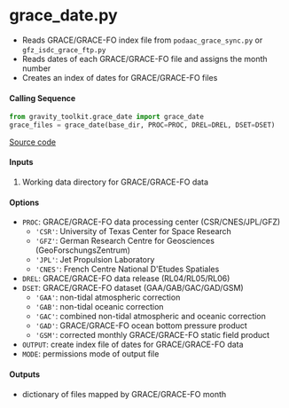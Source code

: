 grace_date.py
=============

 - Reads GRACE/GRACE-FO index file from `podaac_grace_sync.py` or `gfz_isdc_grace_ftp.py`  
 - Reads dates of each GRACE/GRACE-FO file and assigns the month number  
 - Creates an index of dates for GRACE/GRACE-FO files  

#### Calling Sequence
```python
from gravity_toolkit.grace_date import grace_date
grace_files = grace_date(base_dir, PROC=PROC, DREL=DREL, DSET=DSET)
```
[Source code](https://github.com/tsutterley/read-GRACE-harmonics/blob/master/gravity_toolkit/grace_date.py)  

#### Inputs  
 1. Working data directory for GRACE/GRACE-FO data  

#### Options  
 - `PROC`: GRACE/GRACE-FO data processing center (CSR/CNES/JPL/GFZ)  
    * `'CSR'`: University of Texas Center for Space Research  
    * `'GFZ'`: German Research Centre for Geosciences (GeoForschungsZentrum)  
    * `'JPL'`: Jet Propulsion Laboratory  
    * `'CNES'`: French Centre National D'Etudes Spatiales  
 - `DREL`: GRACE/GRACE-FO data release (RL04/RL05/RL06)  
 - `DSET`: GRACE/GRACE-FO dataset (GAA/GAB/GAC/GAD/GSM)  
    * `'GAA'`: non-tidal atmospheric correction  
    * `'GAB'`: non-tidal oceanic correction  
    * `'GAC'`: combined non-tidal atmospheric and oceanic correction  
    * `'GAD'`: GRACE/GRACE-FO ocean bottom pressure product  
    * `'GSM'`: corrected monthly GRACE/GRACE-FO static field product  
 - `OUTPUT`: create index file of dates for GRACE/GRACE-FO data  
 - `MODE`: permissions mode of output file  

#### Outputs
 - dictionary of files mapped by GRACE/GRACE-FO month  
